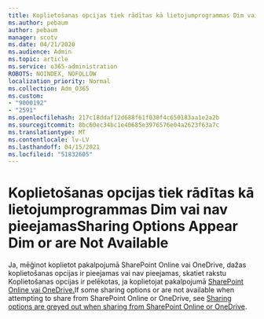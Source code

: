 ```yaml
---
title: Koplietošanas opcijas tiek rādītas kā lietojumprogrammas Dim vai Nav pieejamas
ms.author: pebaum
author: pebaum
manager: scotv
ms.date: 04/21/2020
ms.audience: Admin
ms.topic: article
ms.service: o365-administration
ROBOTS: NOINDEX, NOFOLLOW
localization_priority: Normal
ms.collection: Adm_O365
ms.custom:
- "9000192"
- "2591"
ms.openlocfilehash: 217c18ddaf12d688f61f030f4c650183aa1e2a2b
ms.sourcegitcommit: 8bc60ec34bc1e40685e3976576e04a2623f63a7c
ms.translationtype: MT
ms.contentlocale: lv-LV
ms.lasthandoff: 04/15/2021
ms.locfileid: "51832605"
---
```

# <a name="sharing-options-appear-dim-or-are-not-available"></a><span data-ttu-id="8547e-102">Koplietošanas opcijas tiek rādītas kā lietojumprogrammas Dim vai nav pieejamas</span><span class="sxs-lookup"><span data-stu-id="8547e-102">Sharing Options Appear Dim or are Not Available</span></span>

<span data-ttu-id="8547e-103">Ja, mēģinot koplietot pakalpojumā SharePoint Online vai OneDrive, dažas koplietošanas opcijas ir pieejamas vai nav pieejamas, skatiet rakstu Koplietošanas opcijas ir pelēkotas, ja koplietojat pakalpojumā [SharePoint Online vai OneDrive.](https://docs.microsoft.com/sharepoint/support/administration/sharing-options-grayed-out-when-sharing-from-sharepoint-online-or-onedrive)</span><span class="sxs-lookup"><span data-stu-id="8547e-103">If some sharing options or are not available when attempting to share from SharePoint Online or OneDrive, see [Sharing options are greyed out when sharing from SharePoint Online or OneDrive](https://docs.microsoft.com/sharepoint/support/administration/sharing-options-grayed-out-when-sharing-from-sharepoint-online-or-onedrive).</span></span>